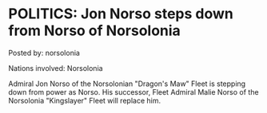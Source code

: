 # POLITICS: Jon Norso steps down from Norso of Norsolonia

Posted by: norsolonia

Nations involved: Norsolonia

Admiral Jon Norso of the Norsolonian "Dragon's Maw" Fleet is stepping down from power as Norso. His successor, Fleet Admiral Malie Norso of the Norsolonia "Kingslayer" Fleet will replace him.